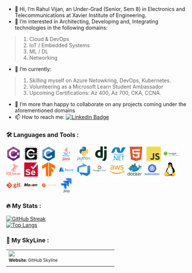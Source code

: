 - 👋 Hi, I’m Rahul Vijan, an Under-Grad (Senior, Sem 8) in Electronics and Telecommunications at Xavier Institute of Engineering.       
- 👀 I’m interested in Architecting, Developing and, Integrating technologies in the following domains:  
>1. Cloud & DevOps
>2. IoT / Embedded Systems   
>3. ML / DL  
>4. Networking  
- 🌱 I’m currently:    
>1. Skilling myself on Azure Netowkring, DevOps, Kubernetes.  
>2. Volunteering as a Microsoft Learn Student Ambassador 
>3. Upcoming Certifications: Az 400, Az 700, CKA, CCNA.
- 💞️ I’m more than happy to collaborate on any projects coming under the aforementioned domains 
- 📫 How to reach me: [![Linkedin Badge](https://img.shields.io/badge/-RahulVijan-blue?style=flat&logo=Linkedin&logoColor=white)](https://www.linkedin.com/in/rahulv24/)
 
<!---
rv2442/rv2442 is a ✨ special ✨ repository because its `README.md` (this file) appears on your GitHub profile.
You can click the Preview link to take a look at your changes.
--->
  

### :hammer_and_wrench: Languages and Tools :
<div>
  <img src="https://github.com/devicons/devicon/blob/master/icons/csharp/csharp-original.svg" title="csharp" alt="csharp" width="40" height="40"/>&nbsp;
  <img src="https://github.com/devicons/devicon/blob/master/icons/embeddedc/embeddedc-original-wordmark.svg" title="embeddedc"  alt="embeddedc" width="40" height="40"/>&nbsp;
  <img src="https://github.com/devicons/devicon/blob/master/icons/c/c-original.svg" title="c" alt="c" width="40" height="40"/>&nbsp;
  <img src="https://github.com/devicons/devicon/blob/master/icons/java/java-original-wordmark.svg" title="java" alt="java" width="40" height="40"/>&nbsp;
  <img src="https://github.com/devicons/devicon/blob/master/icons/python/python-original-wordmark.svg" title="python" alt="python" width="40" height="40"/>&nbsp;
  <img src="https://github.com/devicons/devicon/blob/master/icons/django/django-plain.svg" title="django" alt="django" width="40" height="40"/>&nbsp;
  <img src="https://github.com/devicons/devicon/blob/master/icons/dot-net/dot-net-plain-wordmark.svg" title="dot-net" alt="dot-net" width="40" height="40"/>&nbsp;
  <img src="https://github.com/devicons/devicon/blob/master/icons/html5/html5-original.svg" title="HTML5" alt="HTML" width="40" height="40"/>&nbsp;
  <img src="https://github.com/devicons/devicon/blob/master/icons/javascript/javascript-original.svg" title="JavaScript" alt="JavaScript" width="40" height="40"/>&nbsp;
  <img src="https://github.com/devicons/devicon/blob/master/icons/swagger/swagger-original-wordmark.svg" title="Swagger" alt="Swagger" width="40" height="40"/>&nbsp;
  <img src="https://github.com/devicons/devicon/blob/master/icons/microsoftsqlserver/microsoftsqlserver-plain-wordmark.svg" title="microsoftsqlserver"  alt="microsoftsqlserver" width="40" height="40"/>&nbsp;
  <img src="https://github.com/devicons/devicon/blob/master/icons/selenium/selenium-original.svg" title="Selenium" alt="Selenium" width="40" height="40"/>&nbsp;
  <img src="https://github.com/devicons/devicon/blob/master/icons/tensorflow/tensorflow-original.svg" title="tensorflow" alt="tensorflow" width="40" height="40"/>&nbsp; 
  <!--- <img src="https://github.com/devicons/devicon/blob/master/icons/opencv/opencv-original-wordmark.svg" title="opencv"  alt="opencv" width="40" height="40"/>&nbsp; 
  --->
  <img src="https://github.com/devicons/devicon/blob/master/icons/azure/azure-original-wordmark.svg" title="Azure" alt="Azure" width="40" height="40"/>&nbsp;
  <img src="https://github.com/devicons/devicon/blob/master/icons/azuredevops/azuredevops-original.svg" title="AzureDevOps" **alt="AzureDevOps" width="40" height="40"/>
  <img src="https://github.com/devicons/devicon/blob/master/icons/googlecloud/googlecloud-original-wordmark.svg" title="GCP"  alt="GCP" width="40" height="40"/>&nbsp;
  <img src="https://github.com/devicons/devicon/blob/master/icons/amazonwebservices/amazonwebservices-plain-wordmark.svg" title="AWS" alt="AWS" width="40" height="40"/>&nbsp;
  <img src="https://github.com/devicons/devicon/blob/master/icons/docker/docker-original-wordmark.svg" title="docker"  alt="docker" width="40" height="40"/>&nbsp;
  <img src="https://github.com/devicons/devicon/blob/master/icons/kubernetes/kubernetes-plain-wordmark.svg" title="Kubernetes" alt="Kubernetes" width="40" height="40"/>&nbsp;
  <img src="https://github.com/devicons/devicon/blob/master/icons/linux/linux-original.svg" title="Linux" alt="Linux" width="40" height="40"/>&nbsp;
  <img src="https://github.com/devicons/devicon/blob/master/icons/git/git-plain-wordmark.svg" title="Git" **alt="Git" width="40" height="40"/>&nbsp;
  <img src="https://github.com/devicons/devicon/blob/master/icons/maven/maven-original-wordmark.svg" title="Maven" **alt="Maven" width="40" height="40"/>&nbsp;
 <img src="https://github.com/devicons/devicon/blob/master/icons/postman/postman-original-wordmark.svg" title="Postman" **alt="Postman" width="40" height="40"/>&nbsp;
  <img src="https://github.com/devicons/devicon/blob/master/icons/jira/jira-original-wordmark.svg" title="Jira" **alt="Jira" width="40" height="40"/>
<!--- 
<img src="https://github.com/devicons/devicon/blob/master/icons/linux/linux-original.svg" title="linux"  alt="linux" width="40" height="40"/>&nbsp; 
--->
</div>

### :fire: My Stats :
[![GitHub Streak](http://github-readme-streak-stats.herokuapp.com?user=rv2442&theme=dark&background=000000)](https://git.io/streak-stats) <br>
[![Top Langs](https://github-readme-stats-steel-omega.vercel.app/api/top-langs/?username=rv2442&layout=compact&theme=vision-friendly-dark)](https://github.com/anuraghazra/github-readme-stats) 

<!-- https://github-readme-stats-steel-omega.vercel.app -->
<!-- https://github-readme-stats.vercel.app -->

### 🌆 My SkyLine :  
<table>
  <tr>
    <td width="50%"><a href="https://skyline.github.com/rv2442/2022"><img width="100%" src="https://github.com/rv2442/rv2442/blob/main/mainskyline.gif"></a><br><sup><strong>Website:</strong> GitHub Skyline</sup>
 </tr>
</table>


<!--
<p align="center"> 
  Visitor count<br>
  <img src="https://profile-counter.glitch.me/rv2442/count.svg" />
</p> -->
